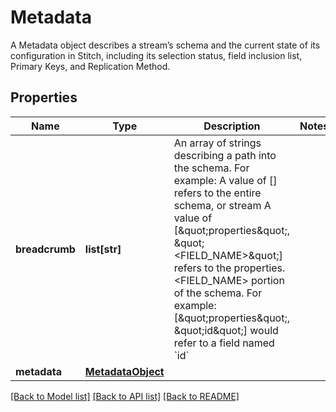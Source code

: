# Metadata

A Metadata object describes a stream’s schema and the current state of its configuration in Stitch, including its selection status, field inclusion list, Primary Keys, and Replication Method. 
## Properties
Name | Type | Description | Notes
------------ | ------------- | ------------- | -------------
**breadcrumb** | **list[str]** | An array of strings describing a path into the schema. For example: A value of [] refers to the entire schema, or stream A value of [\&quot;properties\&quot;, \&quot;&lt;FIELD_NAME&gt;\&quot;] refers to the properties.&lt;FIELD_NAME&gt; portion of the schema. For example: [\&quot;properties\&quot;, \&quot;id\&quot;] would refer to a field named &#x60;id&#x60;  | 
**metadata** | [**MetadataObject**](MetadataObject.md) |  | 

[[Back to Model list]](../README.md#documentation-for-models) [[Back to API list]](../README.md#documentation-for-api-endpoints) [[Back to README]](../README.md)


